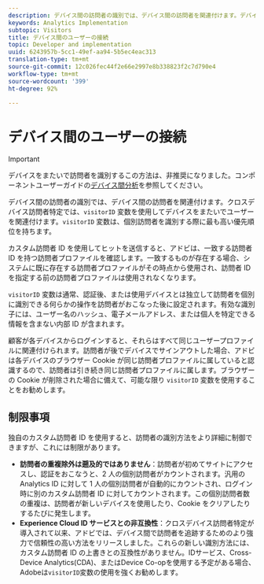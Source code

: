 ```yaml
---
description: デバイス間の訪問者の識別では、デバイス間の訪問者を関連付けます。デバイス間の訪問者の識別では、訪問者 ID 変数の s.visitorID を使用して、デバイス間のユーザーを関連付けます。
keywords: Analytics Implementation
subtopic: Visitors
title: デバイス間のユーザーの接続
topic: Developer and implementation
uuid: 6243957b-5cc1-49ef-aa94-5b5ec4eac313
translation-type: tm+mt
source-git-commit: 12c026fec44f2e66e2997e8b338823f2c7d790e4
workflow-type: tm+mt
source-wordcount: '399'
ht-degree: 92%

---
```



# デバイス間のユーザーの接続

>[!IMPORTANT]
>
>デバイスをまたいで訪問者を識別するこの方法は、非推奨になりました。コンポーネントユーザーガイドの[デバイス間分析](/help/components/cda/overview.md)を参照してください。

デバイス間の訪問者の識別では、デバイス間の訪問者を関連付けます。クロスデバイス訪問者特定では、`visitorID` 変数を使用してデバイスをまたいでユーザーを関連付けます。`visitorID` 変数は、個別訪問者を識別する際に最も高い優先順位を持ちます。

カスタム訪問者 ID を使用してヒットを送信すると、アドビは、一致する訪問者 ID を持つ訪問者プロファイルを確認します。一致するものが存在する場合、システムに既に存在する訪問者プロファイルがその時点から使用され、訪問者 ID を指定する前の訪問者プロファイルは使用されなくなります。

`visitorID` 変数は通常、認証後、または使用デバイスとは独立して訪問者を個別に識別できる何らかの操作を訪問者がおこなった後に設定されます。有効な識別子には、ユーザー名のハッシュ、電子メールアドレス、または個人を特定できる情報を含まない内部 ID が含まれます。

顧客が各デバイスからログインすると、それらはすべて同じユーザープロファイルに関連付けられます。訪問者が後でデバイスでサインアウトした場合、アドビは各デバイスのブラウザー Cookie が同じ訪問者プロファイルに属していると認識するので、訪問者は引き続き同じ訪問者プロファイルに属します。ブラウザーの Cookie が削除された場合に備えて、可能な限り `visitorID` 変数を使用することをお勧めします。

## 制限事項

独自のカスタム訪問者 ID を使用すると、訪問者の識別方法をより詳細に制御できますが、これには制限があります。

* **訪問者の重複除外は遡及的ではありません**：訪問者が初めてサイトにアクセスし、認証をおこなうと、2 人の個別訪問者がカウントされます。汎用の Analytics ID に対して 1 人の個別訪問者が自動的にカウントされ、ログイン時に別のカスタム訪問者 ID に対してカウントされます。この個別訪問者数の重複は、訪問者が新しいデバイスを使用したり、Cookie をクリアしたりするたびに発生します。
* **Experience Cloud ID サービスとの非互換性**：クロスデバイス訪問者特定が導入されて以来、アドビでは、デバイス間で訪問者を追跡するためのより強力で信頼性の高い方法をリリースしました。これらの新しい識別方法には、カスタム訪問者 ID の上書きとの互換性がありません。IDサービス、Cross-Device Analytics(CDA)、またはDevice Co-opを使用する予定がある場合、Adobeは`visitorID`変数の使用を強くお勧めします。
